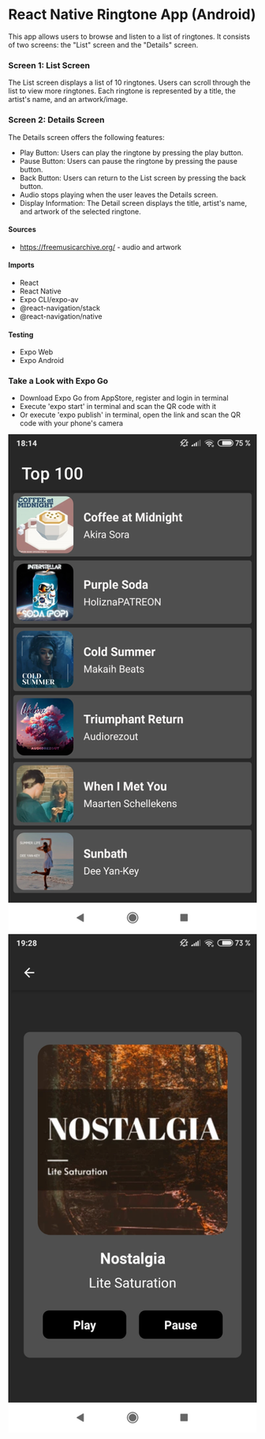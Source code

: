 # React Native Ringtone App (Android)

This app allows users to browse and listen to a list of ringtones. It consists of two screens: the "List" screen and the "Details" screen.

### Screen 1: List Screen

The List screen displays a list of 10 ringtones. Users can scroll through the list to view more ringtones. Each ringtone is represented by a title, the artist's name, and an artwork/image.

### Screen 2: Details Screen

The Details screen offers the following features:

- Play Button: Users can play the ringtone by pressing the play button.
- Pause Button: Users can pause the ringtone by pressing the pause button.
- Back Button: Users can return to the List screen by pressing the back button.
- Audio stops playing when the user leaves the Details screen.
- Display Information: The Detail screen displays the title, artist's name, and artwork of the selected ringtone.

#### Sources

- https://freemusicarchive.org/ - audio and artwork

#### Imports

- React
- React Native
- Expo CLI/expo-av
- @react-navigation/stack
- @react-navigation/native

#### Testing

- Expo Web
- Expo Android

### Take a Look with Expo Go

- Download Expo Go from AppStore, register and login in terminal
- Execute 'expo start' in terminal and scan the QR code with it
- Or execute 'expo publish' in terminal, open the link and scan the QR code with your phone's camera

![Screen1](./assets/screenshots/Screen1.jpg) ![Screen2](./assets/screenshots/Screen2.jpg)
